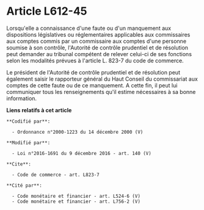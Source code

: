 # Article L612-45

Lorsqu'elle a connaissance d'une faute ou d'un manquement aux dispositions législatives ou réglementaires applicables aux
commissaires aux comptes commis par un commissaire aux comptes d'une personne soumise à son contrôle, l'Autorité de contrôle
prudentiel et de résolution peut demander au tribunal compétent de relever celui-ci de ses fonctions selon les modalités
prévues à l'article L. 823-7 du code de commerce. 

Le président de l'Autorité de contrôle prudentiel et de résolution peut également saisir le rapporteur général du Haut
Conseil du commissariat aux comptes de cette faute ou de ce manquement. A cette fin, il peut lui communiquer tous les
renseignements qu'il estime nécessaires à sa bonne information.

**Liens relatifs à cet article**

	**Codifié par**:

	  - Ordonnance n°2000-1223 du 14 décembre 2000 (V)

	**Modifié par**:

	  - Loi n°2016-1691 du 9 décembre 2016 - art. 140 (V)

	**Cite**:

	  - Code de commerce - art. L823-7

	**Cité par**:

	  - Code monétaire et financier - art. L524-6 (V)
	  - Code monétaire et financier - art. L756-2 (V)

